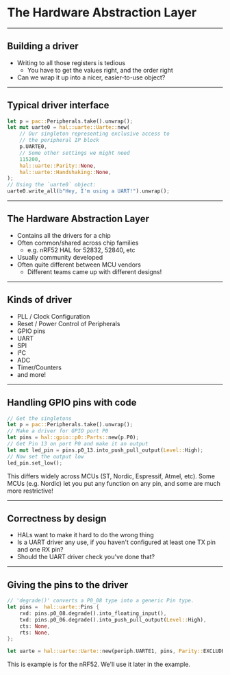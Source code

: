 # The Hardware Abstraction Layer

---

## Building a driver

* Writing to all those registers is tedious
  * You have to get the values right, and the order right
* Can we wrap it up into a nicer, easier-to-use object?

---

## Typical driver interface

```rust
let p = pac::Peripherals.take().unwrap();
let mut uarte0 = hal::uarte::Uarte::new(
    // Our singleton representing exclusive access to
    // the peripheral IP block
    p.UARTE0,
    // Some other settings we might need
    115200,
    hal::uarte::Parity::None,
    hal::uarte::Handshaking::None,
);
// Using the `uarte0` object:
uarte0.write_all(b"Hey, I'm using a UART!").unwrap();
```

---

## The Hardware Abstraction Layer

* Contains all the drivers for a chip
* Often common/shared across chip families
  * e.g. nRF52 HAL for 52832, 52840, etc
* Usually community developed
* Often quite different between MCU vendors
  * Different teams came up with different designs!

---

## Kinds of driver

* PLL / Clock Configuration
* Reset / Power Control of Peripherals
* GPIO pins
* UART
* SPI
* I²C
* ADC
* Timer/Counters
* and more!

---

## Handling GPIO pins with code

```rust
// Get the singletons
let p = pac::Peripherals.take().unwrap();
// Make a driver for GPIO port P0
let pins = hal::gpio::p0::Parts::new(p.P0);
// Get Pin 13 on port P0 and make it an output
let mut led_pin = pins.p0_13.into_push_pull_output(Level::High);
// Now set the output low
led_pin.set_low();
```

This differs widely across MCUs (ST, Nordic, Espressif, Atmel, etc). Some MCUs (e.g. Nordic) let you put any function on any pin, and some are much more restrictive!

---

## Correctness by design

* HALs want to make it hard to do the wrong thing
* Is a UART driver any use, if you haven't configured at least one TX pin and one RX pin?
* Should the UART driver check you've done that?

---

## Giving the pins to the driver

```rust
// 'degrade()' converts a P0_08 type into a generic Pin type.
let pins =  hal::uarte::Pins {
    rxd: pins.p0_08.degrade().into_floating_input(),
    txd: pins.p0_06.degrade().into_push_pull_output(Level::High),
    cts: None,
    rts: None,
};

let uarte = hal::uarte::Uarte::new(periph.UARTE1, pins, Parity::EXCLUDED, Baudrate::BAUD115200);
```

This is example is for the nRF52. We'll use it later in the example.

